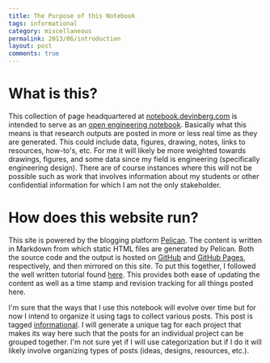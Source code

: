 ```yaml
---
title: The Purpose of this Notebook
tags: informational
category: miscellaneous
permalink: 2013/06/introduction
layout: post
comments: true
---
```


# What is this?
This collection of page headquartered at [notebook.devinberg.com](http://notebook.devinberg.com) is intended to serve as an [open engineering notebook](http://en.wikipedia.org/wiki/Open_notebook_science). Basically what this means is that research outputs are posted in more or less real time as they are generated. This could include data, figures, drawing, notes, links to resources, how-to's, etc. For me it will likely be more weighted towards drawings, figures, and some data since my field is engineering (specifically engineering design). There are of course instances where this will not be possible such as work that involves information about my students or other confidential information for which I am not the only stakeholder.

# How does this website run?
This site is powered by the blogging platform [Pelican](http://getpelican.com). The content is written in Markdown from which static HTML files are generated by Pelican. Both the source code and the output is hosted on [GitHub](https://github.com/devinberg/devinberg.github.com) and [GitHub Pages](http://pages.github.com/), respectively, and then mirrored on this site. To put this together, I followed the well written tutorial found [here](http://magically.us/2013-02-03/creating-a-pelican-powered-site-on-github-pages.html). This provides both ease of updating the content as well as a time stamp and revision tracking for all things posted here.

I'm sure that the ways that I use this notebook will evolve over time but for now I intend to organize it using tags to collect various posts. This post is tagged [informational](http://notebook.devinberg.com/tag/informational.html). I will generate a unique tag for each project that makes its way here such that the posts for an individual project can be grouped together. I'm not sure yet if I will use categorization but if I do it will likely involve organizing types of posts (ideas, designs, resources, etc.).

